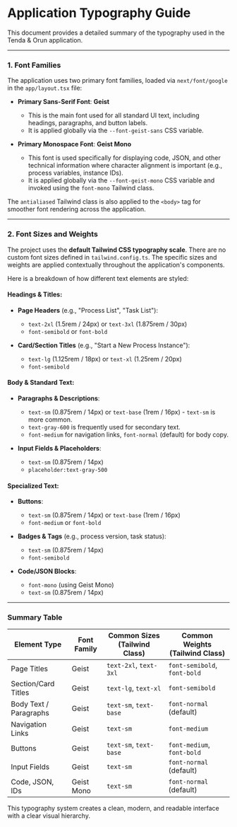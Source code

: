 # Application Typography Guide

This document provides a detailed summary of the typography used in the Tenda & Orun application.

---

### 1. Font Families

The application uses two primary font families, loaded via `next/font/google` in the `app/layout.tsx` file:

-   **Primary Sans-Serif Font**: **Geist**
    -   This is the main font used for all standard UI text, including headings, paragraphs, and button labels.
    -   It is applied globally via the `--font-geist-sans` CSS variable.

-   **Primary Monospace Font**: **Geist Mono**
    -   This font is used specifically for displaying code, JSON, and other technical information where character alignment is important (e.g., process variables, instance IDs).
    -   It is applied globally via the `--font-geist-mono` CSS variable and invoked using the `font-mono` Tailwind class.

The `antialiased` Tailwind class is also applied to the `<body>` tag for smoother font rendering across the application.

---

### 2. Font Sizes and Weights

The project uses the **default Tailwind CSS typography scale**. There are no custom font sizes defined in `tailwind.config.ts`. The specific sizes and weights are applied contextually throughout the application's components.

Here is a breakdown of how different text elements are styled:

#### **Headings & Titles:**

-   **Page Headers** (e.g., "Process List", "Task List"):
    -   `text-2xl` (1.5rem / 24px) or `text-3xl` (1.875rem / 30px)
    -   `font-semibold` or `font-bold`

-   **Card/Section Titles** (e.g., "Start a New Process Instance"):
    -   `text-lg` (1.125rem / 18px) or `text-xl` (1.25rem / 20px)
    -   `font-semibold`

#### **Body & Standard Text:**

-   **Paragraphs & Descriptions**:
    -   `text-sm` (0.875rem / 14px) or `text-base` (1rem / 16px) - `text-sm` is more common.
    -   `text-gray-600` is frequently used for secondary text.
    -   `font-medium` for navigation links, `font-normal` (default) for body copy.

-   **Input Fields & Placeholders**:
    -   `text-sm` (0.875rem / 14px)
    -   `placeholder:text-gray-500`

#### **Specialized Text:**

-   **Buttons**:
    -   `text-sm` (0.875rem / 14px) or `text-base` (1rem / 16px)
    -   `font-medium` or `font-bold`

-   **Badges & Tags** (e.g., process version, task status):
    -   `text-sm` (0.875rem / 14px)
    -   `font-semibold`

-   **Code/JSON Blocks**:
    -   `font-mono` (using Geist Mono)
    -   `text-sm` (0.875rem / 14px)

---

### Summary Table

| Element Type                | Font Family   | Common Sizes (Tailwind Class) | Common Weights (Tailwind Class) |
| --------------------------- | ------------- | ----------------------------- | ------------------------------- |
| Page Titles                 | Geist         | `text-2xl`, `text-3xl`        | `font-semibold`, `font-bold`    |
| Section/Card Titles         | Geist         | `text-lg`, `text-xl`          | `font-semibold`                 |
| Body Text / Paragraphs      | Geist         | `text-sm`, `text-base`        | `font-normal` (default)         |
| Navigation Links            | Geist         | `text-sm`                     | `font-medium`                   |
| Buttons                     | Geist         | `text-sm`, `text-base`        | `font-medium`, `font-bold`      |
| Input Fields                | Geist         | `text-sm`                     | `font-normal` (default)         |
| Code, JSON, IDs             | Geist Mono    | `text-sm`                     | `font-normal` (default)         |

This typography system creates a clean, modern, and readable interface with a clear visual hierarchy.
